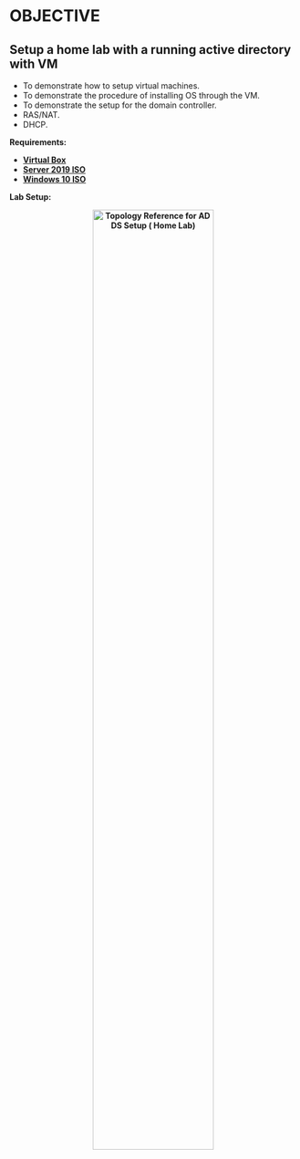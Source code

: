 # OBJECTIVE
## Setup a home lab with a running active directory with VM
- To demonstrate how to setup virtual machines.
- To demonstrate the procedure of installing OS through the VM.
- To demonstrate the setup for the domain controller.
- RAS/NAT.
- DHCP.
  
<b>Requirements:<b/>
* [Virtual Box](https://www.virtualbox.org/wiki/Downloads)
* [Server 2019 ISO](https://www.microsoft.com/en-us/evalcenter/download-windows-server-2019)
* [Windows 10 ISO](https://www.microsoft.com/en-us/software-download/windows10)

<b> Lab Setup: <b/>


<p align="center">
<img src="="https://imgur.com/HfjvWaX" height="65%" width="65%" alt="Topology Reference for AD DS Setup ( Home Lab)"/>
</p>


<!--
# SOFTWARES
## VIRTUALBOX
To make all virtual machines we will used VirtualBox. It's available on all platform.
This software is easy to used and install so we don't gonna make a installation part.
[Link to download](https://www.virtualbox.org/wiki/Downloads)
--!>

